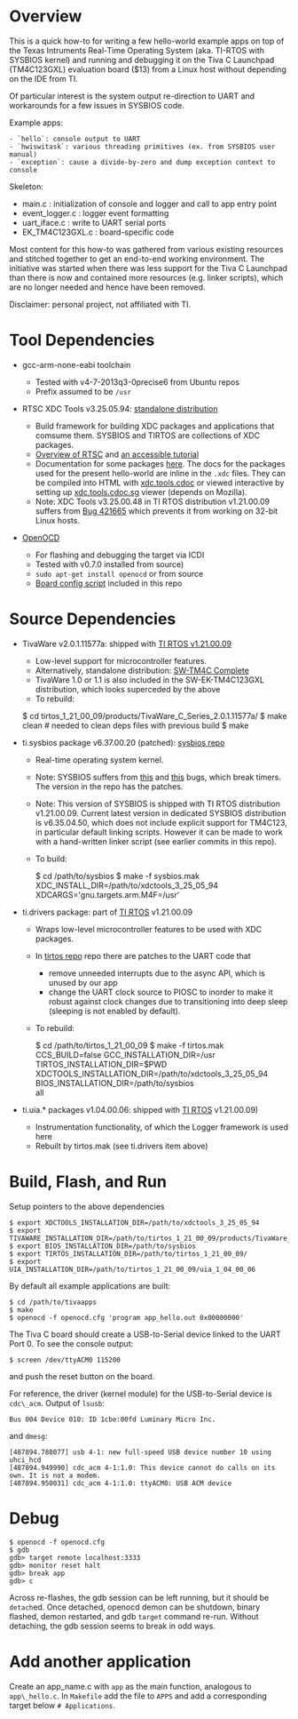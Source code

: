 Overview
========

This is a quick how-to for writing a few hello-world example apps on top of the
Texas Intruments Real-Time Operating System (aka. TI-RTOS with SYSBIOS kernel)
and running and debugging it on the Tiva C Launchpad (TM4C123GXL) evaluation
board ($13) from a Linux host without depending on the IDE from TI.

Of particular interest is the system output re-direction to UART and
workarounds for a few issues in SYSBIOS code.

Example apps:

    - `hello`: console output to UART
    - `hwiswitask`: various threading primitives (ex. from SYSBIOS user manual) 
    - `exception`: cause a divide-by-zero and dump exception context to console

Skeleton:

 * main.c : initialization of console and logger and call to app entry point
 * event\_logger.c : logger event formatting
 * uart\_iface.c : write to UART serial ports
 * EK\_TM4C123GXL.c : board-specific code

Most content for this how-to was gathered from various existing resources and
stitched together to get an end-to-end working environment. The initiative was
started when there was less support for the Tiva C Launchpad than there is now
and contained more resources (e.g. linker scripts), which are no longer needed
and hence have been removed.

Disclaimer: personal project, not affiliated with TI.

Tool Dependencies
=================

- gcc-arm-none-eabi toolchain
    * Tested with v4-7-2013q3-0precise6 from Ubuntu repos
    * Prefix assumed to be `/usr`

- RTSC XDC Tools v3.25.05.94:
  [standalone distribution](http://software-dl.ti.com/dsps/dsps_public_sw/sdo_sb/targetcontent/rtsc/index.html)
    * Build framework for building XDC packages and applications that comsume
      them. SYSBIOS and TIRTOS are collections of XDC packages.
    * [Overview of RTSC](http://rtsc.eclipse.org/docs-tip/General_Information)
      and
      [an accessible tutorial](http://rtsc.eclipse.org/docs-tip/RTSC_Module_Primer/Lesson_0)
    * Documentation for some packages [here](http://rtsc.eclipse.org/cdoc-tip/index.html).
      The docs for the packages used for the present hello-world are inline in
      the `.xdc` files. They can be compiled into HTML with
      [xdc.tools.cdoc](http://rtsc.eclipse.org/cdoc-tip/index.html#xdc/tools/cdoc/package.html)
      or viewed interactive by setting up
      [xdc.tools.cdoc.sg](http://rtsc.eclipse.org/docs-tip/Command_-_xdc.tools.cdoc)
      viewer (depends on Mozilla).
    * Note: XDC Tools v3.25.00.48 in TI RTOS distribution v1.21.00.09 suffers
      from [Bug 421665](https://bugs.eclipse.org/bugs/show_bug.cgi?id=421665)
      which prevents it from working on 32-bit Linux hosts.

- [OpenOCD](http://openocd.sourceforge.net/) 
    * For flashing and debugging the target via ICDI
    * Tested with v0.7.0 installed from source) 
    * `sudo apt-get install openocd` or from source
    * [Board config script](ek-tm4c123gxl.cfg) included in this repo

Source Dependencies
===================

- TivaWare v2.0.1.11577a: shipped with
  [TI RTOS v1.21.00.09](http://www.ti.com/tool/ti-rtos)
    * Low-level support for microcontroller features.
    * Alternatively, standalone distribution: [SW-TM4C Complete](http://www.ti.com/tool/sw-tm4c)
    * TivaWare 1.0 or 1.1 is also included in the SW-EK-TM4C123GXL distribution,
      which looks superceded by the above
    * To rebuild:

    $ cd tirtos_1_21_00_09/products/TivaWare_C_Series_2.0.1.11577a/
    $ make clean # needed to clean deps files with previous build
    $ make

- ti.sysbios package v6.37.00.20 (patched): [sysbios repo]()
    * Real-time operating system kernel.
    * Note: SYSBIOS suffers from
      [this](http://e2e.ti.com/support/microcontrollers/tiva_arm/f/908/p/313785/1097401.aspx#1097401)
      and
      [this](http://e2e.ti.com/support/microcontrollers/tiva_arm/f/908/t/313791.aspx)
      bugs, which break timers. The version in the repo has the patches.
    * Note: This version of SYSBIOS is shipped with TI RTOS distribution
      v1.21.00.09. Current latest version in dedicated SYSBIOS distribution is
      v6.35.04.50, which does not include explicit support for TM4C123, in
      particular default linking scripts. However it can be made to work with a
      hand-written linker script (see earlier commits in this repo).
    * To build:

        $ cd /path/to/sysbios
        $ make -f sysbios.mak XDC_INSTALL_DIR=/path/to/xdctools_3_25_05_94 \
            XDCARGS='gnu.targets.arm.M4F=/usr'

- ti.drivers package: part of
  [TI RTOS](http://www.ti.com/tool/ti-rtos) v1.21.00.09
    * Wraps low-level microcontroller features to be used with XDC
      packages.
    * In [tirtos repo]() repo there are patches to the UART code that
        - remove unneeded interrupts due to the async API, which is unused by
          our app
        - change the UART clock source to PIOSC to inorder to make it robust
          against clock changes due to transitioning into deep sleep (sleeping
          is not enabled by default).
    * To rebuild:

        $ cd /path/to/tirtos_1_21_00_09
        $ make -f tirtos.mak CCS_BUILD=false GCC_INSTALLATION_DIR=/usr \
            TIRTOS_INSTALLATION_DIR=$PWD \
            XDCTOOLS_INSTALLATION_DIR=/path/to/xdctools_3_25_05_94 \
            BIOS_INSTALLATION_DIR=/path/to/sysbios \
            all

- ti.uia.\* packages v1.04.00.06: shipped with
  [TI RTOS](http://www.ti.com/tool/ti-rtos) v1.21.00.09)
    * Instrumentation functionality, of which the Logger framework is used here
    * Rebuilt by tirtos.mak (see ti.drivers item above)

Build, Flash, and Run
=====================

Setup pointers to the above dependencies

    $ export XDCTOOLS_INSTALLATION_DIR=/path/to/xdctools_3_25_05_94
    $ export TIVAWARE_INSTALLATION_DIR=/path/to/tirtos_1_21_00_09/products/TivaWare_C_Series_2.0.1.11577a/
    $ export BIOS_INSTALLATION_DIR=/path/to/sysbios
    $ export TIRTOS_INSTALLATION_DIR=/path/to/tirtos_1_21_00_09/
    $ export UIA_INSTALLATION_DIR=/path/to/tirtos_1_21_00_09/uia_1_04_00_06

By default all example applications are built:

    $ cd /path/to/tivaapps
    $ make
    $ openocd -f openocd.cfg 'program app_hello.out 0x00000000'

The Tiva C board should create a USB-to-Serial device linked to the UART
Port 0. To see the console output:

    $ screen /dev/ttyACM0 115200

and push the reset button on the board.

For reference, the driver (kernel module) for the USB-to-Serial device is
`cdc\_acm`. Output of `lsusb`:

    Bus 004 Device 010: ID 1cbe:00fd Luminary Micro Inc.

and `dmesg`:

    [487894.788077] usb 4-1: new full-speed USB device number 10 using uhci_hcd
    [487894.949990] cdc_acm 4-1:1.0: This device cannot do calls on its own. It is not a modem.
    [487894.950031] cdc_acm 4-1:1.0: ttyACM0: USB ACM device

Debug
=====

    $ openocd -f openocd.cfg
    $ gdb
    gdb> target remote localhost:3333
    gdb> monitor reset halt
    gdb> break app
    gdb> c

Across re-flashes, the gdb session can be left running, but it should be
`detach`ed.  Once detached, openocd demon can be shutdown, binary flashed,
demon restarted, and gdb `target` command re-run. Without detaching, the
gdb session seems to break in odd ways.

Add another application
========================

Create an app\_name.c with `app` as the main function, analogous to
`app\_hello.c`. In `Makefile` add the file to `APPS` and add a
corresponding target below `# Applications`.

